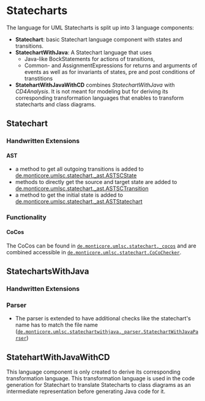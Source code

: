 <!-- (c) https://github.com/MontiCore/monticore -->

# Statecharts
The language for UML Statecharts is split up into 3 language components:
- **Statechart**: basic Statechart language component with states and transitions. 
- **StatechartWithJava**: A Statechart language that uses 
  * Java-like BockStatements for actions of transitions, 
  * Common- and AssignmentExpressions for returns and arguments of events as well as for invariants of states, pre and post conditions of transtitions
- **StatehartWithJavaWithCD** combines _StatechartWithJava_ with _CD4Analysis_. It is not meant for modeling but for deriving its corresponding transformation languages that enables to transform statecharts and class diagrams. 

## Statechart

### Handwritten Extensions
#### AST
- a method to get all outgoing transitions is added to [de.monticore.umlsc.statechart._ast.ASTSCState][ASTSCState]
- methods to directly get the source and target state are added to [de.monticore.umlsc.statechart._ast.ASTSCTransition][ASTSCTransition]
- a method to get the initial state is added to [de.monticore.umlsc.statechart._ast.ASTStatechart][ASTStatechart]



### Functionality
#### CoCos
The CoCos can be found in 
 [`de.monticore.umlsc.statechart._cocos`][cocos] and are combined accessible in
 [`de.monticore.umlsc.statechart.CoCoChecker`][cocochecker].


## StatechartsWithJava

### Handwritten Extensions

### Parser
- The parser is extended to have additional checks like the statechart's name
 has to match the file name
 ([`de.monticore.umlsc.statechartwithjava._parser.StatechartWithJavaParser`][SCWJParser])


<!-- ### Symboltable -->


## StatehartWithJavaWithCD
This language component is only created to derive its corresponding transformation language. This transformation language is used in the code generation for Statechart to translate Statecharts to class diagrams as an intermediate representation before generating Java code for it.

<!-- List with all references used within this markdown file: -->
[SCGrammar]: Statechart.mc4
[SCWithJGrammar]: StatechartWithJava.mc4
[SCWithJWithCDGrammar]: StatehartWithJavaWithCD.mc4
[cocos]: ../../../../java/de/monticore/umlsc/statechart/_cocos
[cocochecker]: ../../../../java/de/monticore/umlsc/statechart/CoCoChecker.java
[ASTSCState]: ../../../../java/de/monticore/umlsc/statechart/_ast/ASTSCState.java
[ASTSCTransition]: ../../../../java/de/monticore/umlsc/statechart/_ast/ASTSCTransition.java
[ASTStatechart]: ../../../../java/de/monticore/umlsc/statechart/_ast/ASTStatechart.java
[SCWJParser]: ../../../../java/de/monticore/umlsc/statechartwithjava/_parser/StatechartWithJavaParser.java